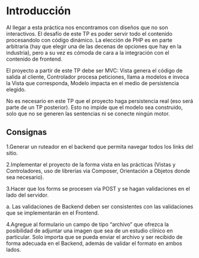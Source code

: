 
# Introducción

Al llegar a esta práctica nos encontramos con diseños que no son interactivos. El desafío de este TP
es poder servir todo el contenido procesandolo con código dinámico. La elección de PHP es en parte
arbitraria (hay que elegir una de las decenas de opciones que hay en la industria), pero a su vez es
cómoda de cara a la integración con el contenido de frontend.

El proyecto a partir de este TP debe ser MVC: Vista genera el código de salida al cliente, Controlador
procesa peticiones, llama a modelos e invoca la Vista que corresponda, Modelo impacta en el medio
de persistencia elegido.

No es necesario en este TP que el proyecto haga persistencia real (eso será parte de un TP posterior).
Esto no impide que el modelo sea construido, solo que no se generen las sentencias ni se conecte
ningún motor.

## Consignas

1.Generar un ruteador en el backend que permita navegar todos los links del sitio.

2.Implementar el proyecto de la forma vista en las prácticas (Vistas y Controladores,
uso de librerías via Composer, Orientación a Objetos donde sea necesario).

3.Hacer que los forms se procesen vía POST y se hagan validaciones en el lado del
servidor.

  a. Las validaciones de Backend deben ser consistentes con las validaciones
que se implementarán en el Frontend.

4.Agregue al formulario un campo de tipo “archivo” que ofrezca la posibilidad de
adjuntar una imagen que sea de un estudio clínico en particular. Solo importa que se
pueda enviar el archivo y ser recibido de forma adecuada en el Backend, además de
validar el formato en ambos lados.
